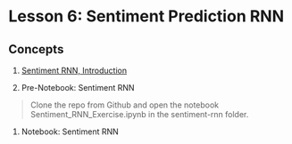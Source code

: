 # Lesson 6: Sentiment Prediction RNN

## Concepts

1. [Sentiment RNN, Introduction](https://www.youtube.com/watch?time_continue=3&v=bQWUuaMc9ZI)

1. Pre-Notebook: Sentiment RNN
> Clone the repo from Github and open the notebook Sentiment_RNN_Exercise.ipynb in the sentiment-rnn folder. 

1.  Notebook: Sentiment RNN



